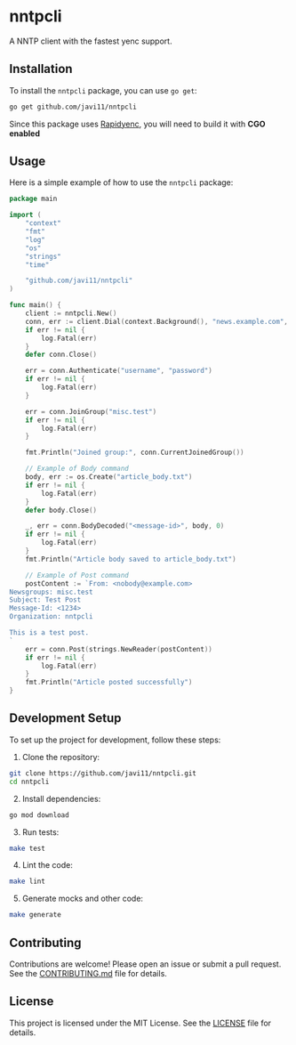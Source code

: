 # nntpcli

A NNTP client with the fastest yenc support.

## Installation

To install the `nntpcli` package, you can use `go get`:

```sh
go get github.com/javi11/nntpcli
```

Since this package uses [Rapidyenc](github.com/mnightingale/rapidyenc), you will need to build it with **CGO enabled**

## Usage

Here is a simple example of how to use the `nntpcli` package:

```go
package main

import (
    "context"
    "fmt"
    "log"
    "os"
    "strings"
    "time"

    "github.com/javi11/nntpcli"
)

func main() {
    client := nntpcli.New()
    conn, err := client.Dial(context.Background(), "news.example.com", 119)
    if err != nil {
        log.Fatal(err)
    }
    defer conn.Close()

    err = conn.Authenticate("username", "password")
    if err != nil {
        log.Fatal(err)
    }

    err = conn.JoinGroup("misc.test")
    if err != nil {
        log.Fatal(err)
    }

    fmt.Println("Joined group:", conn.CurrentJoinedGroup())

    // Example of Body command
    body, err := os.Create("article_body.txt")
    if err != nil {
        log.Fatal(err)
    }
    defer body.Close()

    _, err = conn.BodyDecoded("<message-id>", body, 0)
    if err != nil {
        log.Fatal(err)
    }
    fmt.Println("Article body saved to article_body.txt")

    // Example of Post command
    postContent := `From: <nobody@example.com>
Newsgroups: misc.test
Subject: Test Post
Message-Id: <1234>
Organization: nntpcli

This is a test post.
`
    err = conn.Post(strings.NewReader(postContent))
    if err != nil {
        log.Fatal(err)
    }
    fmt.Println("Article posted successfully")
}
```

## Development Setup

To set up the project for development, follow these steps:

1. Clone the repository:

```sh
git clone https://github.com/javi11/nntpcli.git
cd nntpcli
```

2. Install dependencies:

```sh
go mod download
```

3. Run tests:

```sh
make test
```

4. Lint the code:

```sh
make lint
```

5. Generate mocks and other code:

```sh
make generate
```

## Contributing

Contributions are welcome! Please open an issue or submit a pull request. See the [CONTRIBUTING.md](CONTRIBUTING.md) file for details.

## License

This project is licensed under the MIT License. See the [LICENSE](LICENSE) file for details.
